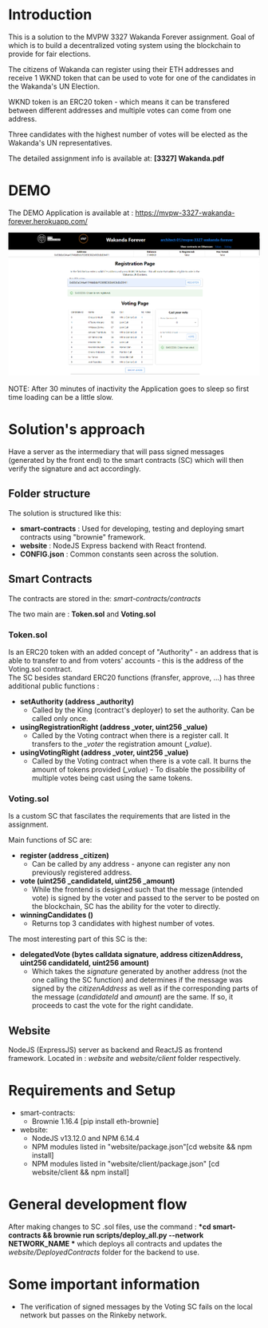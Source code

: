 # Introduction

This is a solution to the MVPW 3327 Wakanda Forever assignment. Goal of which is to build a decentralized
voting system using the blockchain to provide for fair elections.

The citizens of Wakanda can register using their ETH addresses and receive 1 WKND token that can be used to
vote for one of the candidates in the Wakanda's UN Election.

WKND token is an ERC20 token - which means it can be transfered between different addresses and multiple votes
can come from one address.

Three candidates with the highest number of votes will be elected as the Wakanda's UN representatives.

The detailed assignment info is available at: **[3327] Wakanda.pdf**

# DEMO

The DEMO Application is available at : https://mvpw-3327-wakanda-forever.herokuapp.com/

![DEMO](/demo.png)

NOTE: After 30 minutes of inactivity the Application goes to sleep so first time loading can be a little slow.

# Solution's approach

Have a server as the intermediary that will pass signed messages (generated by the front end) to the smart contracts (SC) which will
then verify the signature and act accordingly.

## Folder structure

The solution is structured like this:

- **smart-contracts** :
  Used for developing, testing and deploying smart contracts using "brownie" framework.
- **website** :
  NodeJS Express backend with React frontend.
- **CONFIG.json** :
  Common constants seen across the solution.

## Smart Contracts

The contracts are stored in the: _smart-contracts/contracts_

The two main are : **Token.sol** and **Voting.sol**

### Token.sol

Is an ERC20 token with an added concept of "Authority" - an address that is able to transfer to and from voters' accounts - this is the address of the Voting.sol contract.\
The SC besides standard ERC20 functions (fransfer, approve, ...) has three additional public functions :

- **setAuthority (address \_authority)**
  - Called by the King (contract's deployer) to set the authority. Can be called only once.
- **usingRegistrationRight (address \_voter, uint256 \_value)**
  - Called by the Voting contract when there is a register call. It transfers to the _\_voter_ the registration amount (_\_value_).
- **usingVotingRight (address \_voter, uint256 \_value)**
  - Called by the Voting contract when there is a vote call. It burns the amount of tokens provided (_\_value_) - To disable the possibility of multiple votes being cast using the same tokens.

### Voting.sol

Is a custom SC that fascilates the requirements that are listed in the assignment.

Main functions of SC are:

- **register (address \_citizen)**
  - Can be called by any address - anyone can register any non previously registered address.
- **vote (uint256 \_candidateId, uint256 \_amount)**
  - While the frontend is designed such that the message (intended vote) is signed by the voter and passed to the server to be posted on the blockchain, SC has the ability for the voter to directly.
- **winningCandidates ()**
  - Returns top 3 candidates with highest number of votes.

The most interesting part of this SC is the:

- **delegatedVote (bytes calldata signature, address citizenAddress, uint256 candidateId, uint256 amount)**
  - Which takes the _signature_ generated by another address (not the one calling the SC function) and determines if the message was signed by the _citizenAddress_ as well as if the corresponding parts of the message (_candidateId_ and _amount_) are the same. If so, it proceeds to cast the vote for the right candidate.

## Website

NodeJS (ExpressJS) server as backend and ReactJS as frontend framework. Located in : _website_ and _website/client_ folder respectively.

# Requirements and Setup

- smart-contracts:
  - Brownie 1.16.4 [pip install eth-brownie]
- website:
  - NodeJS v13.12.0 and NPM 6.14.4
  - NPM modules listed in "website/package.json"[cd website && npm install]
  - NPM modules listed in "website/client/package.json" [cd website/client && npm install]

# General development flow

After making changes to SC .sol files, use the command : **\*cd smart-contracts && brownie run scripts/deploy_all.py --network NETWORK_NAME \***
which deploys all contracts and updates the _website/DeployedContracts_ folder for the backend to use.

# Some important information

- The verification of signed messages by the Voting SC fails on the local network but passes on the Rinkeby network.
